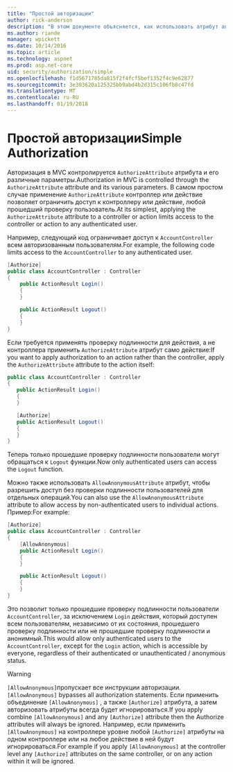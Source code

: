 ```yaml
---
title: "Простой авторизации"
author: rick-anderson
description: "В этом документе объясняется, как использовать атрибут авторизации для ограничения доступа к ASP.NET Core контроллеров и действий."
ms.author: riande
manager: wpickett
ms.date: 10/14/2016
ms.topic: article
ms.technology: aspnet
ms.prod: asp.net-core
uid: security/authorization/simple
ms.openlocfilehash: f1d5671785da815f2f4fcf5bef1352f4c9e62877
ms.sourcegitcommit: 3e303620a125325bb9abd4b2d315c106fb8c47fd
ms.translationtype: MT
ms.contentlocale: ru-RU
ms.lasthandoff: 01/19/2018
---
```

# <a name="simple-authorization"></a><span data-ttu-id="4232b-103">Простой авторизации</span><span class="sxs-lookup"><span data-stu-id="4232b-103">Simple Authorization</span></span>

<a name="security-authorization-simple"></a>

<span data-ttu-id="4232b-104">Авторизация в MVC контролируется `AuthorizeAttribute` атрибута и его различные параметры.</span><span class="sxs-lookup"><span data-stu-id="4232b-104">Authorization in MVC is controlled through the `AuthorizeAttribute` attribute and its various parameters.</span></span> <span data-ttu-id="4232b-105">В самом простом случае применение `AuthorizeAttribute` контроллер или действие позволяет ограничить доступ к контроллеру или действие, любой прошедший проверку пользователь.</span><span class="sxs-lookup"><span data-stu-id="4232b-105">At its simplest, applying the `AuthorizeAttribute` attribute to a controller or action limits access to the controller or action to any authenticated user.</span></span>

<span data-ttu-id="4232b-106">Например, следующий код ограничивает доступ к `AccountController` всем авторизованным пользователям.</span><span class="sxs-lookup"><span data-stu-id="4232b-106">For example, the following code limits access to the `AccountController` to any authenticated user.</span></span>

```csharp
[Authorize]
public class AccountController : Controller
{
    public ActionResult Login()
    {
    }

    public ActionResult Logout()
    {
    }
}
```

<span data-ttu-id="4232b-107">Если требуется применять проверку подлинности для действия, а не контроллера применить `AuthorizeAttribute` атрибут само действие:</span><span class="sxs-lookup"><span data-stu-id="4232b-107">If you want to apply authorization to an action rather than the controller, apply the `AuthorizeAttribute` attribute to the action itself:</span></span>

```csharp
public class AccountController : Controller
{
   public ActionResult Login()
   {
   }

   [Authorize]
   public ActionResult Logout()
   {
   }
}
```

<span data-ttu-id="4232b-108">Теперь только прошедшие проверку подлинности пользователи могут обращаться к `Logout` функции.</span><span class="sxs-lookup"><span data-stu-id="4232b-108">Now only authenticated users can access the `Logout` function.</span></span>

<span data-ttu-id="4232b-109">Можно также использовать `AllowAnonymousAttribute` атрибут, чтобы разрешить доступ без проверки подлинности пользователей для отдельных операций.</span><span class="sxs-lookup"><span data-stu-id="4232b-109">You can also use the `AllowAnonymousAttribute` attribute to allow access by non-authenticated users to individual actions.</span></span> <span data-ttu-id="4232b-110">Пример:</span><span class="sxs-lookup"><span data-stu-id="4232b-110">For example:</span></span>

```csharp
[Authorize]
public class AccountController : Controller
{
    [AllowAnonymous]
    public ActionResult Login()
    {
    }

    public ActionResult Logout()
    {
    }
}
```

<span data-ttu-id="4232b-111">Это позволит только прошедшие проверку подлинности пользователи `AccountController`, за исключением `Login` действия, который доступен всем пользователям, независимо от их состояния, прошедшего проверку подлинности или не прошедшие проверку подлинности и анонимный.</span><span class="sxs-lookup"><span data-stu-id="4232b-111">This would allow only authenticated users to the `AccountController`, except for the `Login` action, which is accessible by everyone, regardless of their authenticated or unauthenticated / anonymous status.</span></span>

>[!WARNING]
> <span data-ttu-id="4232b-112">`[AllowAnonymous]`пропускает все инструкции авторизации.</span><span class="sxs-lookup"><span data-stu-id="4232b-112">`[AllowAnonymous]` bypasses all authorization statements.</span></span> <span data-ttu-id="4232b-113">Если применить объединение `[AllowAnonymous]` , а также `[Authorize]` атрибута, а затем авторизовать атрибуты всегда будет игнорироваться.</span><span class="sxs-lookup"><span data-stu-id="4232b-113">If you apply combine `[AllowAnonymous]` and any `[Authorize]` attribute then the Authorize attributes will always be ignored.</span></span> <span data-ttu-id="4232b-114">Например, если применить `[AllowAnonymous]` на контроллере уровне любой `[Authorize]` атрибуты на одном контроллере или на любое действие в ней будут игнорироваться.</span><span class="sxs-lookup"><span data-stu-id="4232b-114">For example if you apply `[AllowAnonymous]` at the controller level any `[Authorize]` attributes on the same controller, or on any action within it will be ignored.</span></span>
